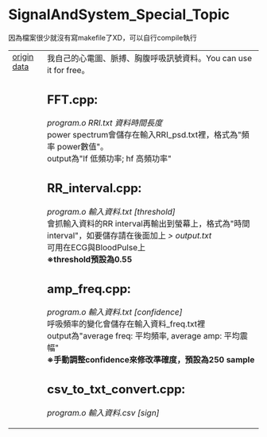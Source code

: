# SignalAndSystem_Special_Topic

因為檔案很少就沒有寫makefile了XD，可以自行compile執行

<table>

<tr valign="top"><td>
	<a href="https://github.com/yoyololicon/SignalAndSystem_Special_Topic/tree/master/origin%20data">origin data</a>
  
</td><td>
我自己的心電圖、脈搏、胸腹呼吸訊號資料。You can use it for free。   

## FFT.cpp: 
*program.o RRI.txt 資料時間長度*   
power spectrum會儲存在輸入RRI_psd.txt裡，格式為"頻率 power數值"。   
output為"lf 低頻功率; hf 高頻功率"   

## RR_interval.cpp: 
*program.o 輸入資料.txt [threshold]*  
會抓輸入資料的RR interval再輸出到螢幕上，格式為"時間 interval"，如要儲存請在後面加上 *> output.txt*   
可用在ECG與BloodPulse上  
**※threshold預設為0.55**   

## amp_freq.cpp: 
*program.o 輸入資料.txt [confidence]*   
呼吸頻率的變化會儲存在輸入資料_freq.txt裡   
output為"average freq: 平均頻率, average amp: 平均震幅"   
**※手動調整confidence來修改準確度，預設為250 sample**

## csv_to_txt_convert.cpp:
*program.o 輸入資料.csv [sign]*   

